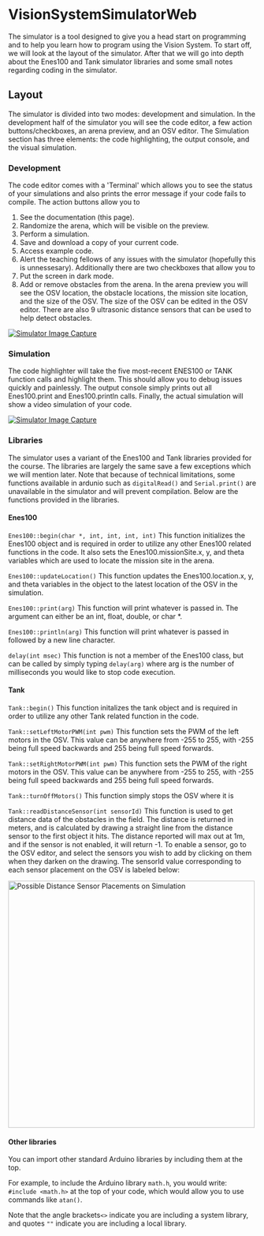 # VisionSystemSimulatorWeb

The simulator is a tool designed to give you a head start on programming and to help you learn how to program using the Vision System. To start off, we will look at the layout of the simulator. After that we will go into depth about the Enes100 and Tank simulator libraries and some small notes regarding coding in the simulator.

## Layout

The simulator is divided into two modes: development and simulation. In the development half of the simulator you will see the code editor, a few action buttons/checkboxes, an arena preview, and an OSV editor. The Simulation section has three elements: the code highlighting, the output console, and the visual simulation. 

### Development

The code editor comes with a 'Terminal' which allows you to see the status of your simulations and also prints the error message if your code fails to compile. The action buttons allow you to 
1. See the documentation (this page). 
2. Randomize the arena, which will be visible on the preview.
3. Perform a simulation.
4. Save and download a copy of your current code.
5. Access example code.
6. Alert the teaching fellows of any issues with the simulator (hopefully this is unnessesary). 
Additionally there are two checkboxes that allow you to 
1. Put the screen in dark mode.
2. Add or remove obstacles from the arena. 
In the arena preview you will see the OSV location, the obstacle locations, the mission site location, and the size of the OSV. The size of the OSV can be edited in the OSV editor. There are also 9 ultrasonic distance sensors that can be used to help detect obstacles.

[![Simulator Image Capture](https://raw.githubusercontent.com/umdenes100/VisionSystemSimulatorWeb/master/images/DevelopmentSection.jpg "The Vision System Simulator (Click me)")](http://enes100.umd.edu/simulatorweb)

### Simulation

The code highlighter will take the five most-recent ENES100 or TANK function calls and highlight them. This should allow you to debug issues quickly and painlessly. The output console simply prints out all Enes100.print and Enes100.println calls. Finally, the actual simulation will show a video simulation of your code.

[![Simulator Image Capture](https://raw.githubusercontent.com/umdenes100/VisionSystemSimulatorWeb/master/images/SimulationSection.jpg "The Vision System Simulator (Click me)")](http://enes100.umd.edu/simulatorweb)


### Libraries

The simulator uses a variant of the Enes100 and Tank libraries provided for the course. The libraries are largely the same save a few exceptions which we will mention later. Note that because of technical limitations, some functions available in ardunio such as `digitalRead()` and `Serial.print()` are unavailable in the simulator and will prevent compilation. Below are the functions provided in the libraries.

#### Enes100

```Enes100::begin(char *, int, int, int, int)```
This function initializes the Enes100 object and is required in order to utilize any other Enes100 related functions in the code. It also sets the Enes100.missionSite.x, y, and theta variables which are used to locate the mission site in the arena.

```Enes100::updateLocation()```
This function updates the Enes100.location.x, y, and theta variables in the object to the latest location of the OSV in the simulation.

```Enes100::print(arg)```
This function will print whatever is passed in. The argument can either be an int, float, double, or char *.

```Enes100::println(arg)```
This function will print whatever is passed in followed by a new line character.

```delay(int msec)```
This function is not a member of the Enes100 class, but can be called by simply typing `delay(arg)` where arg is the number of milliseconds you would like to stop code execution.

#### Tank

```Tank::begin()```
This function initalizes the tank object and is required in order to utilize any other Tank related function in the code.

```Tank::setLeftMotorPWM(int pwm)```
This function sets the PWM of the left motors in the OSV. This value can be anywhere from -255 to 255, with -255 being full speed backwards and 255 being full speed forwards.

```Tank::setRightMotorPWM(int pwm)```
This function sets the PWM of the right motors in the OSV. This value can be anywhere from -255 to 255, with -255 being full speed backwards and 255 being full speed forwards.

```Tank::turnOffMotors()```
This function simply stops the OSV where it is

```Tank::readDistanceSensor(int sensorId)```
This function is used to get distance data of the obstacles in the field. The distance is returned in meters, and is calculated by drawing a straight line from the distance sensor to the first object it hits. The distance reported will max out at 1m, and if the sensor is not enabled, it will return -1. To enable a sensor, go to the OSV editor, and select the sensors you wish to add by clicking on them when they darken on the drawing. The sensorId value corresponding to each sensor placement on the OSV is labeled below:

[<img src="https://raw.githubusercontent.com/umdenes100/VisionSystemSimulatorWeb/master/images/simulator_distance_sensor_placements.png" alt="Possible Distance Sensor Placements on Simulation" title="Possible Distance Sensor Placements on Simulation" width="500">](http://github.com/umdenes100/VisionSystemSimulatorWeb/blob/master/images/simulator_distance_sensor_placements.png)

#### Other libraries

You can import other standard Arduino libraries by including them at the top.

For example, to include the Arduino library `math.h`, you would write: `#include <math.h>` at the top of your code, which would allow you to use commands like `atan()`.

Note that the angle brackets`<>` indicate you are including a system library, and quotes `""` indicate you are including a local library.
